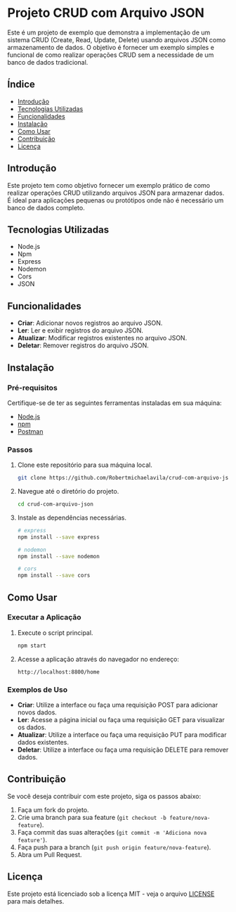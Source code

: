 # Projeto CRUD com Arquivo JSON

Este é um projeto de exemplo que demonstra a implementação de um sistema CRUD (Create, Read, Update, Delete) usando arquivos JSON como armazenamento de dados. O objetivo é fornecer um exemplo simples e funcional de como realizar operações CRUD sem a necessidade de um banco de dados tradicional.

## Índice

- [Introdução](#introdução)
- [Tecnologias Utilizadas](#tecnologias-utilizadas)
- [Funcionalidades](#funcionalidades)
- [Instalação](#instalação)
- [Como Usar](#como-usar)
- [Contribuição](#contribuição)
- [Licença](#licença)

## Introdução

Este projeto tem como objetivo fornecer um exemplo prático de como realizar operações CRUD utilizando arquivos JSON para armazenar dados. É ideal para aplicações pequenas ou protótipos onde não é necessário um banco de dados completo.

## Tecnologias Utilizadas

- Node.js
- Npm
- Express
- Nodemon
- Cors
- JSON

## Funcionalidades

- **Criar**: Adicionar novos registros ao arquivo JSON.
- **Ler**: Ler e exibir registros do arquivo JSON.
- **Atualizar**: Modificar registros existentes no arquivo JSON.
- **Deletar**: Remover registros do arquivo JSON.

## Instalação

### Pré-requisitos

Certifique-se de ter as seguintes ferramentas instaladas em sua máquina:

- [Node.js](https://nodejs.org/en/download/package-manager)
- [npm](https://docs.npmjs.com/downloading-and-installing-node-js-and-npm)
- [Postman](https://www.postman.com/downloads/) 

### Passos

1. Clone este repositório para sua máquina local.
    ```sh
    git clone https://github.com/Robertmichaelavila/crud-com-arquivo-json.git
    ```

2. Navegue até o diretório do projeto.
    ```sh
    cd crud-com-arquivo-json
    ```

3. Instale as dependências necessárias.
    ```sh
    # express
    npm install --save express
    
    # nodemon
    npm install --save nodemon
    
    # cors
    npm install --save cors
    ```

## Como Usar

### Executar a Aplicação

1. Execute o script principal.
    ```sh
    npm start
    ```

2. Acesse a aplicação através do navegador no endereço:
    ```
    http://localhost:8800/home
    ```

### Exemplos de Uso

- **Criar**: Utilize a interface ou faça uma requisição POST para adicionar novos dados.
- **Ler**: Acesse a página inicial ou faça uma requisição GET para visualizar os dados.
- **Atualizar**: Utilize a interface ou faça uma requisição PUT para modificar dados existentes.
- **Deletar**: Utilize a interface ou faça uma requisição DELETE para remover dados.

## Contribuição

Se você deseja contribuir com este projeto, siga os passos abaixo:

1. Faça um fork do projeto.
2. Crie uma branch para sua feature (`git checkout -b feature/nova-feature`).
3. Faça commit das suas alterações (`git commit -m 'Adiciona nova feature'`).
4. Faça push para a branch (`git push origin feature/nova-feature`).
5. Abra um Pull Request.

## Licença

Este projeto está licenciado sob a licença MIT - veja o arquivo [LICENSE](LICENSE) para mais detalhes.
